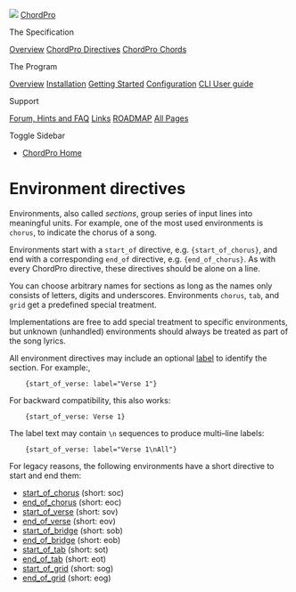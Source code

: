 ![](../images/chordpro-icon.png) [ChordPro](https://www.chordpro.org/chordpro/home/)

The Specification

<a href="https://www.chordpro.org/chordpro/chordpro-introduction/" class="list-group-item list-group-item-action bg-light">Overview</a> <a href="https://www.chordpro.org/chordpro/chordpro-directives/" class="list-group-item list-group-item-action bg-light">ChordPro Directives</a> <a href="https://www.chordpro.org/chordpro/chordpro-chords/" class="list-group-item list-group-item-action bg-light">ChordPro Chords</a>

The Program

<a href="https://www.chordpro.org/chordpro/chordpro-reference-implementation/" class="list-group-item list-group-item-action bg-light">Overview</a> <a href="https://www.chordpro.org/chordpro/chordpro-installation/" class="list-group-item list-group-item-action bg-light">Installation</a> <a href="https://www.chordpro.org/chordpro/chordpro-getting-started/" class="list-group-item list-group-item-action bg-light">Getting Started</a> <a href="https://www.chordpro.org/chordpro/chordpro-configuration/" class="list-group-item list-group-item-action bg-light">Configuration</a> <a href="https://www.chordpro.org/chordpro/using-chordpro/" class="list-group-item list-group-item-action bg-light">CLI User guide</a>

Support

<a href="https://www.chordpro.org/chordpro/support/" class="list-group-item list-group-item-action bg-light">Forum, Hints and FAQ</a> <a href="https://www.chordpro.org/chordpro/links/" class="list-group-item list-group-item-action bg-light">Links</a> <a href="https://www.chordpro.org/chordpro/roadmap/" class="list-group-item list-group-item-action bg-light">ROADMAP</a> <a href="https://www.chordpro.org/chordpro/allpages/" class="list-group-item list-group-item-action bg-light">All Pages</a>

Toggle Sidebar

<span class="navbar-toggler-icon"></span>

-   <a href="https://www.chordpro.org/chordpro/" class="nav-link">ChordPro Home</a>

Environment directives
======================

Environments, also called *sections*, group series of input lines into meaningful units. For example, one of the most used environments is `chorus`, to indicate the chorus of a song.

Environments start with a `start_of` directive, e.g. `{start_of_chorus}`, and end with a corresponding `end_of` directive, e.g. `{end_of_chorus}`. As with every ChordPro directive, these directives should be alone on a line.

You can choose arbitrary names for sections as long as the names only consists of letters, digits and underscores. Environments `chorus`, `tab`, and `grid` get a predefined special treatment.

Implementations are free to add special treatment to specific environments, but unknown (unhandled) environments should always be treated as part of the song lyrics.

All environment directives may include an optional [label](https://www.chordpro.org/chordpro/chordpro-configuration-pdf/#labels) to identify the section. For example:,

`    {start_of_verse: label="Verse 1"}`

For backward compatibility, this also works:

`    {start_of_verse: Verse 1}`

The label text may contain `\n` sequences to produce multi–line labels:

`    {start_of_verse: label="Verse 1\nAll"}`

For legacy reasons, the following environments have a short directive to start and end them:

-   [start\_of\_chorus](./directives-env_chorus.md) (short: soc)
-   [end\_of\_chorus](./directives-env_chorus.md) (short: eoc)
-   [start\_of\_verse](./directives-env_verse.md) (short: sov)
-   [end\_of\_verse](./directives-env_verse.md) (short: eov)
-   [start\_of\_bridge](./directives-env_bridge.md) (short: sob)
-   [end\_of\_bridge](./directives-env_bridge.md) (short: eob)
-   [start\_of\_tab](./directives-env_tab.md) (short: sot)
-   [end\_of\_tab](./directives-env_tab.md) (short: eot)
-   [start\_of\_grid](./directives-env_grid.md) (short: sog)
-   [end\_of\_grid](./directives-env_grid.md) (short: eog)
